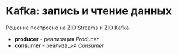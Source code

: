 # Kafka: запись и чтение данных

Решение построено на [ZIO Streams](https://zio.dev/version-1.x/datatypes/stream/) и [ZIO Kafka](https://github.com/zio/zio-kafka).

* **producer** - реализация *Producer*
* **consumer** - реализация *Consumer*
